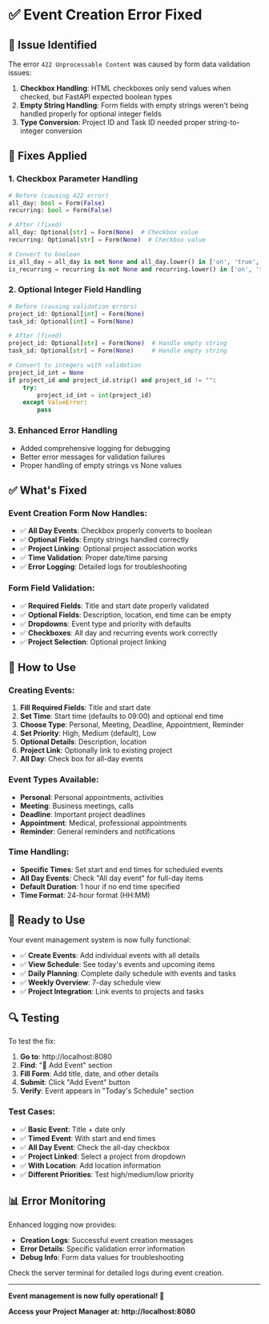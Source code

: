 # ✅ Event Creation Error Fixed

## 🐛 **Issue Identified**
The error `422 Unprocessable Content` was caused by form data validation issues:

1. **Checkbox Handling**: HTML checkboxes only send values when checked, but FastAPI expected boolean types
2. **Empty String Handling**: Form fields with empty strings weren't being handled properly for optional integer fields
3. **Type Conversion**: Project ID and Task ID needed proper string-to-integer conversion

## 🔧 **Fixes Applied**

### **1. Checkbox Parameter Handling**
```python
# Before (causing 422 error)
all_day: bool = Form(False)
recurring: bool = Form(False)

# After (fixed)
all_day: Optional[str] = Form(None)  # Checkbox value
recurring: Optional[str] = Form(None)  # Checkbox value

# Convert to boolean
is_all_day = all_day is not None and all_day.lower() in ['on', 'true', '1']
is_recurring = recurring is not None and recurring.lower() in ['on', 'true', '1']
```

### **2. Optional Integer Field Handling**
```python
# Before (causing validation errors)
project_id: Optional[int] = Form(None)
task_id: Optional[int] = Form(None)

# After (fixed)
project_id: Optional[str] = Form(None)  # Handle empty string
task_id: Optional[str] = Form(None)     # Handle empty string

# Convert to integers with validation
project_id_int = None
if project_id and project_id.strip() and project_id != "":
    try:
        project_id_int = int(project_id)
    except ValueError:
        pass
```

### **3. Enhanced Error Handling**
- Added comprehensive logging for debugging
- Better error messages for validation failures
- Proper handling of empty strings vs None values

## ✅ **What's Fixed**

### **Event Creation Form Now Handles:**
- ✅ **All Day Events**: Checkbox properly converts to boolean
- ✅ **Optional Fields**: Empty strings handled correctly
- ✅ **Project Linking**: Optional project association works
- ✅ **Time Validation**: Proper date/time parsing
- ✅ **Error Logging**: Detailed logs for troubleshooting

### **Form Field Validation:**
- ✅ **Required Fields**: Title and start date properly validated
- ✅ **Optional Fields**: Description, location, end time can be empty
- ✅ **Dropdowns**: Event type and priority with defaults
- ✅ **Checkboxes**: All day and recurring events work correctly
- ✅ **Project Selection**: Optional project linking

## 🎯 **How to Use**

### **Creating Events:**
1. **Fill Required Fields**: Title and start date
2. **Set Time**: Start time (defaults to 09:00) and optional end time
3. **Choose Type**: Personal, Meeting, Deadline, Appointment, Reminder
4. **Set Priority**: High, Medium (default), Low
5. **Optional Details**: Description, location
6. **Project Link**: Optionally link to existing project
7. **All Day**: Check box for all-day events

### **Event Types Available:**
- **Personal**: Personal appointments, activities
- **Meeting**: Business meetings, calls
- **Deadline**: Important project deadlines
- **Appointment**: Medical, professional appointments
- **Reminder**: General reminders and notifications

### **Time Handling:**
- **Specific Times**: Set start and end times for scheduled events
- **All Day Events**: Check "All day event" for full-day items
- **Default Duration**: 1 hour if no end time specified
- **Time Format**: 24-hour format (HH:MM)

## 🚀 **Ready to Use**

Your event management system is now fully functional:

- ✅ **Create Events**: Add individual events with all details
- ✅ **View Schedule**: See today's events and upcoming items
- ✅ **Daily Planning**: Complete daily schedule with events and tasks
- ✅ **Weekly Overview**: 7-day schedule view
- ✅ **Project Integration**: Link events to projects and tasks

## 🔍 **Testing**

To test the fix:

1. **Go to**: http://localhost:8080
2. **Find**: "📅 Add Event" section
3. **Fill Form**: Add title, date, and other details
4. **Submit**: Click "Add Event" button
5. **Verify**: Event appears in "Today's Schedule" section

### **Test Cases:**
- ✅ **Basic Event**: Title + date only
- ✅ **Timed Event**: With start and end times
- ✅ **All Day Event**: Check the all-day checkbox
- ✅ **Project Linked**: Select a project from dropdown
- ✅ **With Location**: Add location information
- ✅ **Different Priorities**: Test high/medium/low priority

## 📊 **Error Monitoring**

Enhanced logging now provides:
- **Creation Logs**: Successful event creation messages
- **Error Details**: Specific validation error information
- **Debug Info**: Form data values for troubleshooting

Check the server terminal for detailed logs during event creation.

---

**Event management is now fully operational! 🎉**

**Access your Project Manager at: http://localhost:8080**
